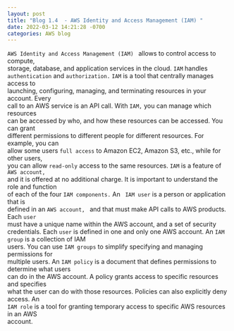 ```yaml
---
layout: post
title: "Blog 1.4  - AWS Identity and Access Management (IAM) "
date: 2022-03-12 14:21:28 -0700
categories: AWS blog
---
```

`AWS Identity and Access Management (IAM) ` allows to control access to compute, <br>
storage, database, and application services in the cloud. `IAM` handles <br>
`authentication` and `authorization.` `IAM` is a tool that centrally manages access to <br>
launching, configuring, managing, and terminating resources in your account. Every <br>
call to an AWS service is an API call. With `IAM,` you can manage which resources <br>
can be accessed by who, and how these resources can be accessed. You can grant <br>
different permissions to different people for different resources. For example, you can <br>
allow some users `full access` to Amazon EC2, Amazon S3, etc., while for other users, <br>
you can allow `read-only` access to the same resources. `IAM` is a feature of `AWS account, `  <br> and it is offered at no additional charge. It is important to understand the role and function <br> of each of the four `IAM components.` An ` IAM user` is a person or application that is <br> defined in an `AWS account, ` and that must make API calls to AWS products. Each `user` <br> must have a unique name within the AWS account, and a set of security credentials. 
Each `user` is defined in one and only one AWS account. An `IAM group` is a collection of IAM <br> users. You can use `IAM groups` to simplify specifying and managing permissions for <br> multiple users. An `IAM policy` is a document that defines permissions to determine what users <br> can do in the AWS account. A policy grants access to specific resources and specifies <br> what the user can do with those resources. Policies can also explicitly deny access. An <br> `IAM role` is a tool for granting temporary access to specific AWS resources in an AWS <br> account.

